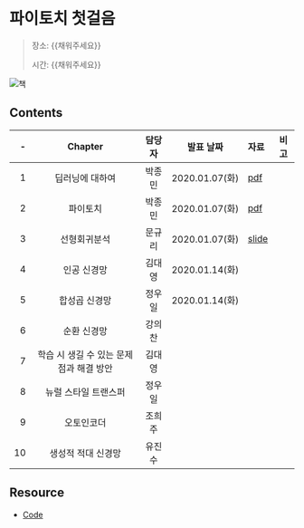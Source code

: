 # 파이토치 첫걸음

> 장소: {{채워주세요}}
>
> 시간: {{채워주세요}}

![책](http://www.hanbit.co.kr/data/books/B7818450418_l.jpg)

## Contents

| -  | Chapter                        | 담당자 | 발표 날짜        | 자료                | 비고  |
|---:|:------------------------------:|:----:|:--------------:|:-------------------|:----:|
| 1  | 딥러닝에 대하여                    | 박종민 | 2020.01.07(화) | [pdf][ch01pdf]     |      |
| 2  | 파이토치                         | 박종민 | 2020.01.07(화) | [pdf][ch01pdf]     |      |
| 3  | 선형회귀분석                      | 문규리 | 2020.01.07(화) | [slide][ch03slide] |      |
| 4  | 인공 신경망                       | 김대영 | 2020.01.14(화) |                    |      |
| 5  | 합성곱 신경망                     | 정우일 | 2020.01.14(화) |                    |      |
| 6  | 순환 신경망                       | 강의찬 |               |                    |      |
| 7  | 학습 시 생길 수 있는 문제점과 해결 방안 | 김대영 |               |                    |      |
| 8  | 뉴럴 스타일 트랜스퍼                | 정우일 |               |                    |      |
| 9  | 오토인코더                        | 조희주 |               |                    |      |
| 10 | 생성적 적대 신경망                 | 유진수 |               |                    |      |

[ch01pdf]: ./Ch01_and_Ch02/Deep_Learning_and_PyTorch.pdf
[ch03slide]: https://docs.google.com/presentation/d/1K_4oDBrSnzEjUly5BBNEo-nUhPUDhTQoxRVrwkV6RG4/edit

## Resource

- [Code](https://drive.google.com/drive/folders/12zphz36T6gEJac6WScnvRN27-f1tfHO1)
